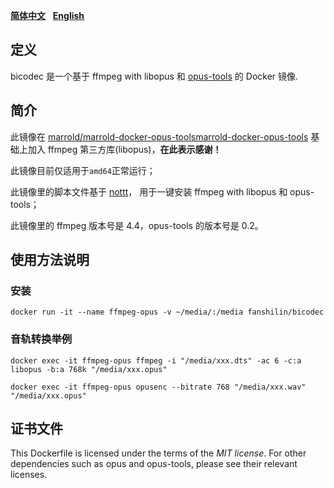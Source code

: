 [**简体中文**](https://github.com/fanshi1in/bicodec/blob/main/README_zh.md)&nbsp;&nbsp;&nbsp;[**English**](https://github.com/fanshi1in/bicodec/blob/main/README.md)

## 定义

bicodec 是一个基于 ffmpeg with libopus 和 [opus-tools](https://opus-codec.org/release/dev/2018/09/18/opus-tools-0_2.html) 的 Docker 镜像.

## 简介

此镜像在 [marrold/marrold-docker-opus-toolsmarrold-docker-opus-tools](https://github.com/marrold/marrold-docker-opus-tools) 基础上加入 ffmpeg 第三方库(libopus)，<b>在此表示感谢！</b>

此镜像目前仅适用于`amd64`正常运行；

此镜像里的脚本文件基于 [nottt](https://gist.github.com/Nottt/f55dd79ca235d8add67423a76b304961)， 用于一键安装 ffmpeg with libopus 和 opus-tools；

此镜像里的 ffmpeg 版本号是 4.4，opus-tools 的版本号是 0.2。

## 使用方法说明

### 安装

`docker run -it --name ffmpeg-opus -v ~/media/:/media fanshilin/bicodec`

### 音轨转换举例

`docker exec -it ffmpeg-opus ffmpeg -i "/media/xxx.dts" -ac 6 -c:a libopus -b:a 768k "/media/xxx.opus"`

`docker exec -it ffmpeg-opus opusenc --bitrate 768 "/media/xxx.wav" "/media/xxx.opus"`

## 证书文件

This Dockerfile is licensed under the terms of the _MIT license_. For other dependencies such as opus and opus-tools, please see their relevant licenses.

